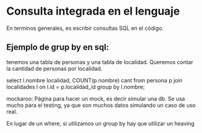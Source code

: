 ﻿# Consulta integrada en el lenguaje

En terminos generales, es escribir consultas SQL en el código.


## Ejemplo de grup by en sql:

tenemos una tabla de personas y una tabla de localidad.
Queremos contar la cantidad de personas por localidad.

select l.nombre localidad, COUNT(p.nombre) cant
from persona p
join localidades l on l.id = p.localidad_id
group by l.nombre;

mockaroo: Página para hacer un mock, es decir simular una db.
Se usa mucho para el testing, ya que son muchos datos simulando un caso de uso real.

En lugar de un where, si utilizamos un group by hay que utilizar un heaving